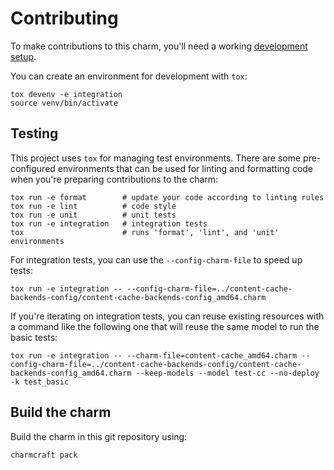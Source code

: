 # Contributing

To make contributions to this charm, you'll need a working [development setup](https://juju.is/docs/sdk/dev-setup).

You can create an environment for development with `tox`:

```shell
tox devenv -e integration
source venv/bin/activate
```

## Testing

This project uses `tox` for managing test environments. There are some pre-configured environments
that can be used for linting and formatting code when you're preparing contributions to the charm:

```shell
tox run -e format        # update your code according to linting rules
tox run -e lint          # code style
tox run -e unit          # unit tests
tox run -e integration   # integration tests
tox                      # runs 'format', 'lint', and 'unit' environments
```

For integration tests, you can use the `--config-charm-file` to speed up tests:

```shell
tox run -e integration -- --config-charm-file=../content-cache-backends-config/content-cache-backends-config_amd64.charm
```

If you're iterating on integration tests, you can reuse existing resources with a command like the following one that will reuse the same model to run the basic tests:

```shell
tox run -e integration -- --charm-file=content-cache_amd64.charm --config-charm-file=../content-cache-backends-config/content-cache-backends-config_amd64.charm --keep-models --model test-cc --no-deploy -k test_basic
```

## Build the charm

Build the charm in this git repository using:

```shell
charmcraft pack
```

<!-- You may want to include any contribution/style guidelines in this document>
